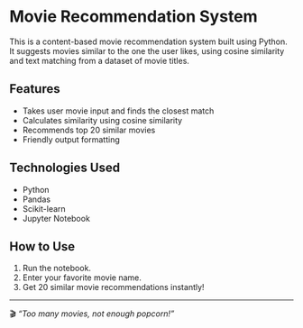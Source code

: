 # Movie Recommendation System

This is a content-based movie recommendation system built using Python.  
It suggests movies similar to the one the user likes, using cosine similarity and text matching from a dataset of movie titles.

## Features
- Takes user movie input and finds the closest match
- Calculates similarity using cosine similarity
- Recommends top 20 similar movies
- Friendly output formatting

## Technologies Used
- Python
- Pandas
- Scikit-learn
- Jupyter Notebook

## How to Use
1. Run the notebook.
2. Enter your favorite movie name.
3. Get 20 similar movie recommendations instantly!

---

🎬 _“Too many movies, not enough popcorn!”_

